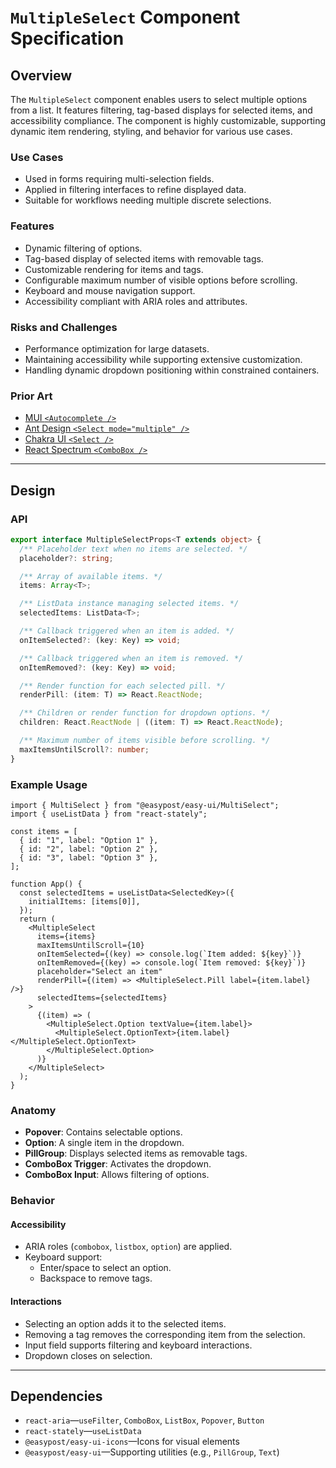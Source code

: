 # `MultipleSelect` Component Specification

## Overview

The `MultipleSelect` component enables users to select multiple options from a list. It features filtering, tag-based displays for selected items, and accessibility compliance. The component is highly customizable, supporting dynamic item rendering, styling, and behavior for various use cases.

### Use Cases

- Used in forms requiring multi-selection fields.
- Applied in filtering interfaces to refine displayed data.
- Suitable for workflows needing multiple discrete selections.

### Features

- Dynamic filtering of options.
- Tag-based display of selected items with removable tags.
- Customizable rendering for items and tags.
- Configurable maximum number of visible options before scrolling.
- Keyboard and mouse navigation support.
- Accessibility compliant with ARIA roles and attributes.

### Risks and Challenges

- Performance optimization for large datasets.
- Maintaining accessibility while supporting extensive customization.
- Handling dynamic dropdown positioning within constrained containers.

### Prior Art

- [MUI `<Autocomplete />`](https://mui.com/material-ui/react-autocomplete/)
- [Ant Design `<Select mode="multiple" />`](https://ant.design/components/select/)
- [Chakra UI `<Select />`](https://chakra-ui.com/docs/components/select)
- [React Spectrum `<ComboBox />`](https://react-spectrum.adobe.com/react-spectrum/ComboBox.html)

---

## Design

### API

```ts
export interface MultipleSelectProps<T extends object> {
  /** Placeholder text when no items are selected. */
  placeholder?: string;

  /** Array of available items. */
  items: Array<T>;

  /** ListData instance managing selected items. */
  selectedItems: ListData<T>;

  /** Callback triggered when an item is added. */
  onItemSelected?: (key: Key) => void;

  /** Callback triggered when an item is removed. */
  onItemRemoved?: (key: Key) => void;

  /** Render function for each selected pill. */
  renderPill: (item: T) => React.ReactNode;

  /** Children or render function for dropdown options. */
  children: React.ReactNode | ((item: T) => React.ReactNode);

  /** Maximum number of items visible before scrolling. */
  maxItemsUntilScroll?: number;
}
```

### Example Usage

```tsx
import { MultiSelect } from "@easypost/easy-ui/MultiSelect";
import { useListData } from "react-stately";

const items = [
  { id: "1", label: "Option 1" },
  { id: "2", label: "Option 2" },
  { id: "3", label: "Option 3" },
];

function App() {
  const selectedItems = useListData<SelectedKey>({
    initialItems: [items[0]],
  });
  return (
    <MultipleSelect
      items={items}
      maxItemsUntilScroll={10}
      onItemSelected={(key) => console.log(`Item added: ${key}`)}
      onItemRemoved={(key) => console.log(`Item removed: ${key}`)}
      placeholder="Select an item"
      renderPill={(item) => <MultipleSelect.Pill label={item.label} />}
      selectedItems={selectedItems}
    >
      {(item) => (
        <MultipleSelect.Option textValue={item.label}>
          <MultipleSelect.OptionText>{item.label}</MultipleSelect.OptionText>
        </MultipleSelect.Option>
      )}
    </MultipleSelect>
  );
}
```

### Anatomy

- **Popover**: Contains selectable options.
- **Option**: A single item in the dropdown.
- **PillGroup**: Displays selected items as removable tags.
- **ComboBox Trigger**: Activates the dropdown.
- **ComboBox Input**: Allows filtering of options.

### Behavior

#### Accessibility

- ARIA roles (`combobox`, `listbox`, `option`) are applied.
- Keyboard support:
  - Enter/space to select an option.
  - Backspace to remove tags.

#### Interactions

- Selecting an option adds it to the selected items.
- Removing a tag removes the corresponding item from the selection.
- Input field supports filtering and keyboard interactions.
- Dropdown closes on selection.

---

## Dependencies

- `react-aria`—`useFilter`, `ComboBox`, `ListBox`, `Popover`, `Button`
- `react-stately`—`useListData`
- `@easypost/easy-ui-icons`—Icons for visual elements
- `@easypost/easy-ui`—Supporting utilities (e.g., `PillGroup`, `Text`)
